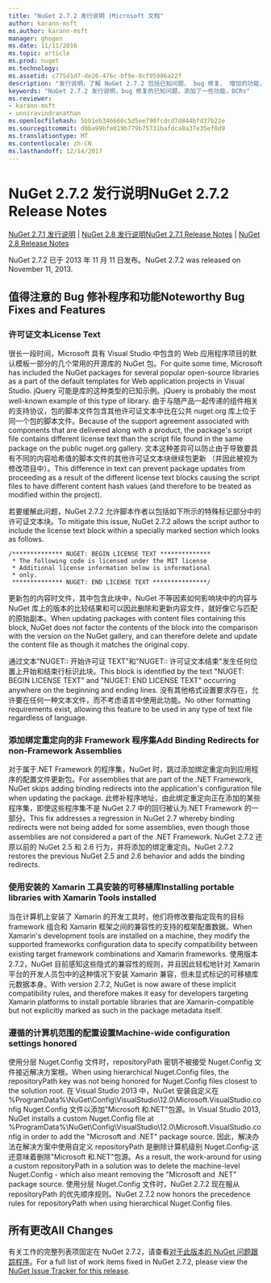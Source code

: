 ```yaml
---
title: "NuGet 2.7.2 发行说明 |Microsoft 文档"
author: karann-msft
ms.author: karann-msft
manager: ghogen
ms.date: 11/11/2016
ms.topic: article
ms.prod: nuget
ms.technology: 
ms.assetid: c775d1d7-de26-476c-bf9e-0cf95986a22f
description: "发行说明，了解 NuGet 2.7.2 包括已知问题、 bug 修复、 增加的功能，以及 DCRs。"
keywords: "NuGet 2.7.2 发行说明，bug 修复的已知问题，添加了一些功能，DCRs"
ms.reviewer:
- karann-msft
- unniravindranathan
ms.openlocfilehash: 5bb1eb346666c5d5ee790fcdcd7d844bfd37b22e
ms.sourcegitcommit: d0ba99bfe019b779b75731bafdca8a37e35ef0d9
ms.translationtype: MT
ms.contentlocale: zh-CN
ms.lasthandoff: 12/14/2017
---
```

# <a name="nuget-272-release-notes"></a><span data-ttu-id="3e1e8-104">NuGet 2.7.2 发行说明</span><span class="sxs-lookup"><span data-stu-id="3e1e8-104">NuGet 2.7.2 Release Notes</span></span>

<span data-ttu-id="3e1e8-105">[NuGet 2.7.1 发行说明](../release-notes/nuget-2.7.1.md) | [NuGet 2.8 发行说明](../release-notes/nuget-2.8.md)</span><span class="sxs-lookup"><span data-stu-id="3e1e8-105">[NuGet 2.7.1 Release Notes](../release-notes/nuget-2.7.1.md) | [NuGet 2.8 Release Notes](../release-notes/nuget-2.8.md)</span></span>

<span data-ttu-id="3e1e8-106">NuGet 2.7.2 已于 2013 年 11 月 11 日发布。</span><span class="sxs-lookup"><span data-stu-id="3e1e8-106">NuGet 2.7.2 was released on November 11, 2013.</span></span>

## <a name="noteworthy-bug-fixes-and-features"></a><span data-ttu-id="3e1e8-107">值得注意的 Bug 修补程序和功能</span><span class="sxs-lookup"><span data-stu-id="3e1e8-107">Noteworthy Bug Fixes and Features</span></span>

### <a name="license-text"></a><span data-ttu-id="3e1e8-108">许可证文本</span><span class="sxs-lookup"><span data-stu-id="3e1e8-108">License Text</span></span>
<span data-ttu-id="3e1e8-109">很长一段时间，Microsoft 具有 Visual Studio 中包含的 Web 应用程序项目的默认模板一部分的几个常用的开源库的 NuGet 包。</span><span class="sxs-lookup"><span data-stu-id="3e1e8-109">For quite some time, Microsoft has included the NuGet packages for several popular open-source libraries as a part of the default templates for Web application projects in Visual Studio.</span></span> <span data-ttu-id="3e1e8-110">jQuery 可能是库的这种类型的已知示例。</span><span class="sxs-lookup"><span data-stu-id="3e1e8-110">jQuery is probably the most well-known example of this type of library.</span></span> <span data-ttu-id="3e1e8-111">由于与随产品一起传递的组件相关的支持协议，包的脚本文件包含其他许可证文本中比在公共 nuget.org 库上位于同一个包的脚本文件。</span><span class="sxs-lookup"><span data-stu-id="3e1e8-111">Because of the support agreement associated with components that are delivered along with a product, the package's script file contains different license text than the script file found in the same package on the public nuget.org gallery.</span></span> <span data-ttu-id="3e1e8-112">文本这种差异可以防止由于导致要具有不同的内容哈希值的脚本文件的其他许可证文本块继续包更新 （并因此被视为修改项目中）。</span><span class="sxs-lookup"><span data-stu-id="3e1e8-112">This difference in text can prevent package updates from proceeding as a result of the different license text blocks causing the script files to have different content hash values (and therefore to be treated as modified within the project).</span></span>

<span data-ttu-id="3e1e8-113">若要缓解此问题，NuGet 2.7.2 允许脚本作者以包括如下所示的特殊标记部分中的许可证文本块。</span><span class="sxs-lookup"><span data-stu-id="3e1e8-113">To mitigate this issue, NuGet 2.7.2 allows the script author to include the license text block within a specially marked section which looks as follows.</span></span>

    /************** NUGET: BEGIN LICENSE TEXT **************
     * The following code is licensed under the MIT license
     * Additional license information below is informational
     * only.
     ************** NUGET: END LICENSE TEXT ***************/

<span data-ttu-id="3e1e8-114">更新包的内容时文件，其中包含此块中，NuGet 不等因素如何影响块中的内容与 NuGet 库上的版本的比较结果和可以因此删除和更新内容文件，就好像它与匹配的原始副本。</span><span class="sxs-lookup"><span data-stu-id="3e1e8-114">When updating packages with content files containing this block, NuGet does not factor the contents of the block into the comparison with the version on the NuGet gallery, and can therefore delete and update the content file as though it matches the original copy.</span></span>

<span data-ttu-id="3e1e8-115">通过文本"NUGET:: 开始许可证 TEXT"和"NUGET:: 许可证文本结束"发生任何位置上开始和结束行标识此块。</span><span class="sxs-lookup"><span data-stu-id="3e1e8-115">This block is identified by the text "NUGET: BEGIN LICENSE TEXT" and "NUGET: END LICENSE TEXT" occurring anywhere on the beginning and ending lines.</span></span>  <span data-ttu-id="3e1e8-116">没有其他格式设置要求存在，允许要在任何一种文本文件，而不考虑语言中使用此功能。</span><span class="sxs-lookup"><span data-stu-id="3e1e8-116">No other formatting requirements exist, allowing this feature to be used in any type of text file regardless of language.</span></span>

### <a name="add-binding-redirects-for-non-framework-assemblies"></a><span data-ttu-id="3e1e8-117">添加绑定重定向的非 Framework 程序集</span><span class="sxs-lookup"><span data-stu-id="3e1e8-117">Add Binding Redirects for non-Framework Assemblies</span></span>
<span data-ttu-id="3e1e8-118">对于属于.NET Framework 的程序集，NuGet 时，跳过添加绑定重定向到应用程序的配置文件更新包。</span><span class="sxs-lookup"><span data-stu-id="3e1e8-118">For assemblies that are part of the .NET Framework, NuGet skips adding binding redirects into the application's configuration file when updating the package.</span></span> <span data-ttu-id="3e1e8-119">此修补程序地址，由此绑定重定向正在添加的某些程序集，即使这些程序集不是 NuGet 2.7 中的回归被认为.NET Framework 的一部分。</span><span class="sxs-lookup"><span data-stu-id="3e1e8-119">This fix addresses a regression in NuGet 2.7 whereby binding redirects were not being added for some assemblies, even though those assemblies are not considered a part of the .NET Framework.</span></span> <span data-ttu-id="3e1e8-120">NuGet 2.7.2 还原以前的 NuGet 2.5 和 2.6 行为，并将添加的绑定重定向。</span><span class="sxs-lookup"><span data-stu-id="3e1e8-120">NuGet 2.7.2 restores the previous NuGet 2.5 and 2.6 behavior and adds the binding redirects.</span></span>

### <a name="installing-portable-libraries-with-xamarin-tools-installed"></a><span data-ttu-id="3e1e8-121">使用安装的 Xamarin 工具安装的可移植库</span><span class="sxs-lookup"><span data-stu-id="3e1e8-121">Installing portable libraries with Xamarin Tools installed</span></span>
<span data-ttu-id="3e1e8-122">当在计算机上安装了 Xamarin 的开发工具时，他们将修改要指定现有的目标 framework 组合和 Xamarin 框架之间的兼容性的支持的框架配置数据。</span><span class="sxs-lookup"><span data-stu-id="3e1e8-122">When Xamarin's development tools are installed on a machine, they modify the supported frameworks configuration data to specify compatibility between existing target framework combinations and Xamarin frameworks.</span></span> <span data-ttu-id="3e1e8-123">使用版本 2.7.2，NuGet 目前感知这些隐式的兼容性的规则，并且因此轻松地针对 Xamarin 平台的开发人员包中的这种情况下安装 Xamarin 兼容，但未显式标记的可移植库元数据本身。</span><span class="sxs-lookup"><span data-stu-id="3e1e8-123">With version 2.7.2, NuGet is now aware of these implicit compatibility rules, and therefore makes it easy for developers targeting Xamarin platforms to install portable libraries that are Xamarin-compatible but not explicitly marked as such in the package metadata itself.</span></span>

### <a name="machine-wide-configuration-settings-honored"></a><span data-ttu-id="3e1e8-124">遵循的计算机范围的配置设置</span><span class="sxs-lookup"><span data-stu-id="3e1e8-124">Machine-wide configuration settings honored</span></span>
<span data-ttu-id="3e1e8-125">使用分层 Nuget.Config 文件时，repositoryPath 密钥不被接受 Nuget.Config 文件接近解决方案根。</span><span class="sxs-lookup"><span data-stu-id="3e1e8-125">When using hierarchical Nuget.Config files, the repositoryPath key was not being honored for Nuget.Config files closest to the solution root.</span></span> <span data-ttu-id="3e1e8-126">在 Visual Studio 2013 中，NuGet 安装自定义在 %ProgramData%\NuGet\Config\VisualStudio\12.0\Microsoft.VisualStudio.config Nuget.Config 文件以添加"Microsoft 和.NET"包源。</span><span class="sxs-lookup"><span data-stu-id="3e1e8-126">In Visual Studio 2013, NuGet installs a custom Nuget.Config file at %ProgramData%\NuGet\Config\VisualStudio\12.0\Microsoft.VisualStudio.config in order to add the "Microsoft and .NET" package source.</span></span> <span data-ttu-id="3e1e8-127">因此，解决办法在解决方案中使用自定义 repositoryPath 是删除计算机级别 Nuget.Config-这还意味着删除"Microsoft 和.NET"包源。</span><span class="sxs-lookup"><span data-stu-id="3e1e8-127">As a result, the work-around for using a custom repositoryPath in a solution was to delete the machine-level Nuget.Config - which also meant removing the "Microsoft and .NET" package source.</span></span> <span data-ttu-id="3e1e8-128">使用分层 Nuget.Config 文件时，NuGet 2.7.2 现在服从 repositoryPath 的优先顺序规则。</span><span class="sxs-lookup"><span data-stu-id="3e1e8-128">NuGet 2.7.2 now honors the precedence rules for repositoryPath when using hierarchical Nuget.Config files.</span></span>

## <a name="all-changes"></a><span data-ttu-id="3e1e8-129">所有更改</span><span class="sxs-lookup"><span data-stu-id="3e1e8-129">All Changes</span></span>
<span data-ttu-id="3e1e8-130">有关工作的完整列表项固定在 NuGet 2.7.2，请查看[对于此版本的 NuGet 问题跟踪程序](https://nuget.codeplex.com/workitem/list/advanced?keyword=&status=All&type=All&priority=All&release=NuGet%202.7.2&assignedTo=All&component=All&sortField=LastUpdatedDate&sortDirection=Descending&page=0&reasonClosed=Fixed)。</span><span class="sxs-lookup"><span data-stu-id="3e1e8-130">For a full list of work items fixed in NuGet 2.7.2, please view the [NuGet Issue Tracker for this release](https://nuget.codeplex.com/workitem/list/advanced?keyword=&status=All&type=All&priority=All&release=NuGet%202.7.2&assignedTo=All&component=All&sortField=LastUpdatedDate&sortDirection=Descending&page=0&reasonClosed=Fixed).</span></span>
